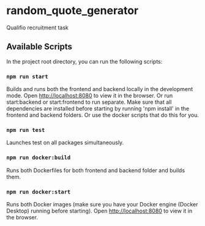 # random_quote_generator
Qualifio recruitment task

## Available Scripts

In the project root directory, you can run the following scripts:

### `npm run start`

Builds and runs both the frontend and backend locally in the development mode.
Open [http://localhost:8080](http://localhost:8080) to view it in the browser.
Or run start:backend or start:frontend to run separate.
Make sure that all dependencies are installed before starting by running 'npm install' in the frontend and backend folders. Or use the docker scripts that do this for you.

### `npm run test`

Launches test on all packages simultaneously.

### `npm run docker:build`

Runs both Dockerfiles for both frontend and backend folder and builds them.

### `npm run docker:start`

Runs both Docker images (make sure you have your Docker engine (Docker Desktop) running before starting). Open [http://localhost:8080](http://localhost:8080) to view it in the browser.
